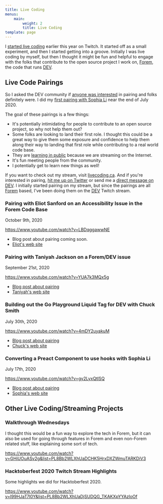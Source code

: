 ```yaml
---
title: Live Coding
menus:
    main:
        weight: 2
        title: Live Coding
template: page
---
```


I [started live coding](/posts/i-ve-started-to-live-code-on-twitch-for-dev-13cn/) earlier this year on Twitch. It started off as a small experiment, and then I started getting into a groove. Initially I was live coding by myself, but then I thought it might be fun and helpful to engage with the folks that contribute to the open source project I work on, [Forem](https://forem.com), the code that runs [DEV](https://dev.to).

## Live Code Pairings

So I asked the DEV community if [anyone was interested](/let-s-pair-during-a-live-coding-session-8he/) in pairing and folks definitely were. I did my [first pairing with Sophia Li](/posts/live-coding-pairing-converting-a-preact-component-to-use-hooks-75e/) near the end of July 2020.

The goal of these pairings is a few things:

-   It's potentially intimidating for people to contribute to an open source project, so why not help them out?
-   Some folks are looking to land their first role. I thought this could be a great way to give them some exposure and confidence to help them along their way to landing that first role while contributing to a real world code base.
-   They are [learning in public](https://www.swyx.io/writing/learn-in-public/) because we are streaming on the Internet.
-   It's fun meeting people from the community.
-   I potentially get to learn new things as well!

If you want to check out my stream, visit [livecoding.ca](https://livecoding.ca). And if you're interested in pairing, [hit me up on Twitter](https://twitter.com/nickytonline) or send me a [direct message on DEV](https://dev.to/nickytonline). I initially started pairing on my stream, but since the pairings are all [Forem](https://github.com/forem/forem/) based, I've been doing them on the [DEV](https://www.twitch.tv/thepracticaldev) Twitch stream.

### Pairing with Eliot Sanford on an Accessibility Issue in the Forem Code Base

<time datetime="2020-10-09">October 9th, 2020</time>

https://www.youtube.com/watch?v=LBDqggawwNE

-   Blog post about pairing coming soon.
-   [Eliot's web site](https://techieeliot.com/)

### Pairing with Taniyah Jackson on a Forem/DEV issue

<time datetime="2020-09-21">September 21st, 2020</time>

https://www.youtube.com/watch?v=YUA7k3MQx5g

-   [Blog post about pairing](/posts/pairing-with-taniyah-jackson-on-a-forem-dev-issue-28fh)
-   [Taniyah's web site](https://taniyah-l-jackson.github.io/)

### Building out the Go Playground Liquid Tag for DEV with Chuck Smith

<time datetime="2020-07-30">July 30th, 2020</time>

https://www.youtube.com/watch?v=4mDY2uyakuM

-   [Blog post about pairing](/posts/building-out-the-go-playground-liquid-tag-for-dev-with-chuck-smith-32he)
-   [Chuck's web site](https://www.eclecticsaddlebag.com/)

### Converting a Preact Component to use hooks with Sophia Li

<time datetime="2020-07-17">July 17th, 2020</time>

https://www.youtube.com/watch?v=gy2LyxQtlSQ

-   [Blog post about pairing](/posts/live-coding-pairing-converting-a-preact-component-to-use-hooks-75e)
-   [Sophia's web site](https://sophiali.dev/)

## Other Live Coding/Streaming Projects

### Walkthrough Wednesdays

I thought this would be a fun way to explore the tech in Forem, but it can also be used for going through features in Forem and even non-Forem related stuff, like explaining some sort of tech.

https://www.youtube.com/watch?v=GHiUOuASv2g&list=PL8Bb2WLXhUaDCHK5HrxDXZWmuTARKDiV3

### Hacktoberfest 2020 Twitch Stream Highlights

Some highlights we did for Hacktoberfest 2020.

https://www.youtube.com/watch?v=I99HJaT7I0Y&list=PL8Bb2WLXhUaDjSUDQG_TKAKXpYYAzloOf
